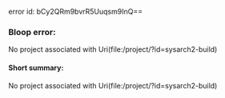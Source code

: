 error id: bCy2QRm9bvrR5Uuqsm9InQ==
### Bloop error:

No project associated with Uri(file:<WORKSPACE>/project/?id=sysarch2-build)
#### Short summary: 

No project associated with Uri(file:<WORKSPACE>/project/?id=sysarch2-build)